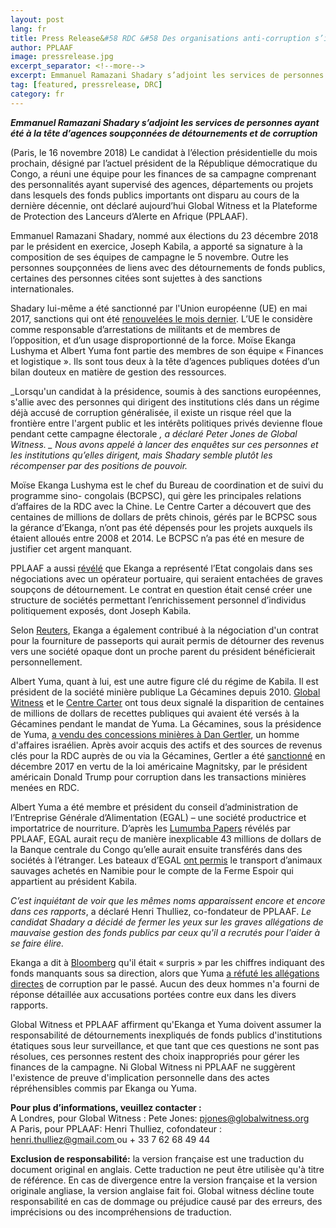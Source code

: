 ```yaml
---
layout: post
lang: fr
title: Press Release&#58 RDC &#58 Des organisations anti-corruption s’interrogent sur l’équipe chargée des finances d’un candidat à la présidentielle
author: PPLAAF
image: pressrelease.jpg
excerpt_separator: <!--more-->
excerpt: Emmanuel Ramazani Shadary s’adjoint les services de personnes ayant été à la tête d’agences soupçonnées de détournements et de corruption
tag: [featured, pressrelease, DRC]
category: fr
---
```


**_Emmanuel Ramazani Shadary s’adjoint les services de personnes ayant été à la tête d’agences soupçonnées de détournements et de corruption_**

(Paris, le 16 novembre 2018) Le candidat à l’élection présidentielle du mois prochain, désigné par l’actuel président de la République démocratique du Congo, a réuni une équipe pour les finances de sa campagne comprenant des personnalités ayant supervisé des agences, départements ou projets dans lesquels des fonds publics importants ont disparu au cours de la dernière décennie, ont déclaré aujourd’hui Global Witness et la Plateforme de Protection des Lanceurs d’Alerte en Afrique (PPLAAF).

Emmanuel Ramazani Shadary, nommé aux élections du 23 décembre 2018 par le président en exercice, Joseph Kabila, a apporté sa signature à la composition de ses équipes de campagne le 5 novembre. Outre les personnes soupçonnées de liens avec des détournements de fonds publics, certaines des personnes citées sont sujettes à des sanctions internationales.

Shadary lui-même a été sanctionné par l'Union européenne (UE) en mai 2017, sanctions qui ont été [renouvelées le mois dernier](https://www.reuters.com/article/us-congo-sanctions/eu-to-renew-sanctions-on-congolese-officials-including-presidential-candidate-diplomats-say-idUSKCN1N42GN). L’UE le considère comme responsable d’arrestations de militants et de membres de l’opposition, et d’un usage disproportionné de la force. Moïse Ekanga Lushyma et Albert Yuma font partie des membres de son équipe « Finances et logistique ». Ils sont tous deux à la tête d’agences publiques dotées d’un bilan douteux en matière de gestion des ressources.

_Lorsqu'un candidat à la présidence, soumis à des sanctions européennes, s'allie avec des personnes qui dirigent des institutions clés dans un régime déjà accusé de corruption généralisée, il existe un risque réel que la frontière entre l'argent public et les intérêts politiques privés devienne floue pendant cette campagne électorale _, a déclaré Peter Jones de Global Witness. _ Nous avons appelé à lancer des enquêtes sur ces personnes et les institutions qu’elles dirigent, mais Shadary semble plutôt les récompenser par des positions de pouvoir._

Moïse Ekanga Lushyma est le chef du Bureau de coordination et de suivi du programme sino- congolais (BCPSC), qui gère les principales relations d’affaires de la RDC avec la Chine. Le Centre Carter a découvert que des centaines de millions de dollars de prêts chinois, gérés par le BCPSC sous la gérance d’Ekanga, n’ont pas été dépensés pour les projets auxquels ils étaient alloués entre 2008 et 2014. Le BCPSC n’a pas été en mesure de justifier cet argent manquant.

PPLAAF a aussi [révélé](https://pplaaf.org/cases/the-banana-port-papers.html) que Ekanga a représenté l’Etat congolais dans ses négociations avec un opérateur portuaire, qui seraient entachées de graves soupçons de détournement. Le contrat en question était censé créer une structure de sociétés permettant l’enrichissement personnel d’individus politiquement exposés, dont Joseph Kabila.

Selon [Reuters](https://www.reuters.com/investigates/special-report/congo-passports/), Ekanga a également contribué à la négociation d'un contrat pour la fourniture de passeports qui aurait permis de détourner des revenus vers une société opaque dont un proche parent du président bénéficierait personnellement.

Albert Yuma, quant à lui, est une autre figure clé du régime de Kabila. Il est président de la société minière publique La Gécamines depuis 2010. [Global Witness](https://www.globalwitness.org/en/campaigns/democratic-republic-congo/regime-cash-machine/) et le [Centre Carter](https://www.cartercenter.org/resources/pdfs/news/peace_publications/democracy/congo-report-carter-center-nov-2017.pdf) ont tous deux signalé la disparition de centaines de millions de dollars de recettes publiques qui avaient été versés à la Gécamines pendant le mandat de Yuma. La Gécamines, sous la présidence de Yuma, [a vendu des concessions minières à Dan Gertler](https://www.globalwitness.org/en/campaigns/oil-gas-and-mining/congo-secret-sales/), un homme d'affaires israélien. Après avoir acquis des actifs et des sources de revenus clés pour la RDC auprès de ou via la Gécamines, Gertler a été [sanctionné](https://www.treasury.gov/resource-center/sanctions/Programs/Documents/glomag_eo.pdf) en décembre 2017 en vertu de la loi américaine Magnitsky, par le président américain Donald Trump pour corruption dans les transactions minières menées en RDC.

Albert Yuma a été membre et président du conseil d’administration de l’Entreprise Générale d’Alimentation (EGAL) – une société productrice et importatrice de nourriture. D’après les [Lumumba Papers](https://pplaaf.org/cases/the-lumumba-papers.html) révélés par PPLAAF, EGAL aurait reçu de manière inexplicable 43 millions de dollars de la Banque centrale du Congo qu’elle aurait ensuite transférés dans des sociétés à l’étranger. Les bateaux d’EGAL [ont permis](https://www.lemonde.fr/afrique/article/2017/07/13/girafes-buffles-et-zebres-en-cargo-ou-les-lubies-animalieres-de-joseph-kabila_5160098_3212.html) le transport d’animaux sauvages achetés en Namibie pour le compte de la Ferme Espoir qui appartient au président Kabila.

_C’est inquiétant de voir que les mêmes noms apparaissent encore et encore dans ces
rapports_, a déclaré Henri Thulliez, co-fondateur de PPLAAF. _Le candidat Shadary a décidé de fermer les yeux sur les graves allégations de mauvaise gestion des fonds publics par ceux qu'il a recrutés pour l'aider à se faire élire._

Ekanga a dit à [Bloomberg](https://www.bloomberg.com/news/articles/2017-11-09/congo-fails-to-account-for-685-million-china-loans-group-says) qu'il était « surpris » par les chiffres indiquant des fonds manquants sous sa direction, alors que Yuma [a réfuté les allégations directes](https://www.occrp.org/en/investigations/7234-drc-company-promised-cheap-food-delivers-stolen-money) de corruption par le passé. Aucun des deux hommes n'a fourni de réponse détaillée aux accusations portées contre eux dans les divers rapports.

Global Witness et PPLAAF affirment qu'Ekanga et Yuma doivent assumer la responsabilité de détournements inexpliqués de fonds publics d'institutions étatiques sous leur surveillance, et que tant que ces questions ne sont pas résolues, ces personnes restent des choix inappropriés pour gérer les finances de la campagne. Ni Global Witness ni PPLAAF ne suggèrent l'existence de preuve d'implication personnelle dans des actes répréhensibles commis par Ekanga ou Yuma.

**Pour plus d’informations, veuillez contacter :**<br>
A Londres, pour Global Witness : Pete Jones: [pjones@globalwitness.org](mailto:pjones@globalwitness.org)<br>
A Paris, pour PPLAAF: Henri Thulliez, cofondateur : [henri.thulliez@gmail.com ](mailto:henri.thulliez@gmail.com)ou + 33 7 62 68 49 44

**Exclusion de responsabilité:** la version française est une traduction du document original en anglais. Cette traduction ne peut être utilisèe qu'à titre de référence. En cas de divergence entre la version française et la version originale angliase, la version anglaise fait foi. Global witness décline toute responsabilité en cas de dommage ou préjudice causé par des erreurs, des imprécisions ou des incompréhensions de traduction.
                                                                           